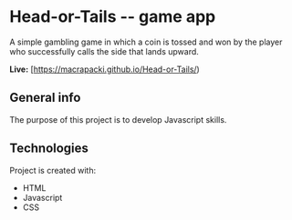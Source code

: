 # Head-or-Tails -- game app
A simple gambling game in which a coin is tossed and won by the player who successfully calls the side that lands upward.

**Live:** [https://macrapacki.github.io/Head-or-Tails/)

## General info
The purpose of this project is to develop Javascript skills.

## Technologies
Project is created with:

* HTML
* Javascript
* CSS


 
